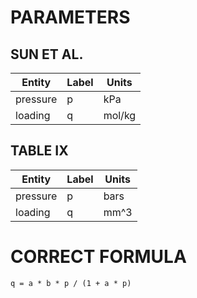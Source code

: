 # PARAMETERS

## SUN ET AL.
| Entity    | Label  | Units |
| ---       |  ---   |    ---- |
| pressure  | p      | kPa |
| loading   | q      | mol/kg |

## TABLE IX
| Entity    | Label  | Units |
| ---       |  ---   |    ---- |
| pressure  | p      |  bars |
| loading   | q      |  mm^3 |

# CORRECT FORMULA
```
q = a * b * p / (1 + a * p)
```
